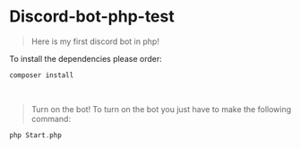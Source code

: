 # Discord-bot-php-test

> Here is my first discord bot in php!

To install the dependencies please order:
```CMD
composer install
```
<br>

> Turn on the bot!
To turn on the bot you just have to make the following command:
````PHP
php Start.php
